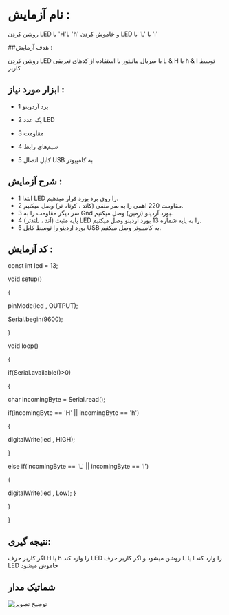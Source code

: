 # نام آزمایش :

روشن کردن LED با 'H'یا 'h' و خاموش کردن LED با 'L' یا 'l'

##هدف آزمایش :

روشن کردن LED با سریال مانیتور با استفاده از کدهای تعریفی L & H یا h & l توسط کاربر 

## ابزار مورد نیاز :

* 1 برد آردوینو
  
* 2 یک عدد LED
  
* 3 مقاومت
  
* 4 سیم‌های رابط
  
* 5 کابل اتصال USB به کامپیوتر
  

## شرح آزمایش :

  * 1 ابتدا LED را روی برد بورد قرار میدهیم.
  * 2 مقاومت 220 اهمی را به سر منفی (کاتد ، کوتاه تر) وصل میکنیم.
  * 3 سر دیگر مقاومت را به Gnd بورد آردینو (زمین) وصل میکنیم.
  * 4 پایه مثبت (آند ، بلندتر) LED را به پایه شماره 13 بورد آردینو وصل میکنیم.
  * 5 بورد اردینو را توسط کابل  USB  به کامپیوتر وصل میکنیم.


## کد آزمایش :

const int led = 13;

void setup()

{

pinMode(led , OUTPUT);

Serial.begin(9600);

}

void loop() 

{

if(Serial.available()>0)

{

  char incomingByte = Serial.read();
  
  if(incomingByte == 'H' || incomingByte == 'h')
  
  {
  
  digitalWrite(led , HIGH);
    
  }
  
  else if(incomingByte == 'L' || incomingByte == 'l')
  
  {
  
  digitalWrite(led , Low);
  }
  
}

}

## نتیجه گیری: 
اگر کاربر حرف H یا h را وارد کند LED روشن میشود و اگر کاربر حرف L یا l را وارد کند LED خاموش میشود

## شماتیک مدار
![توضیح تصویر]()



